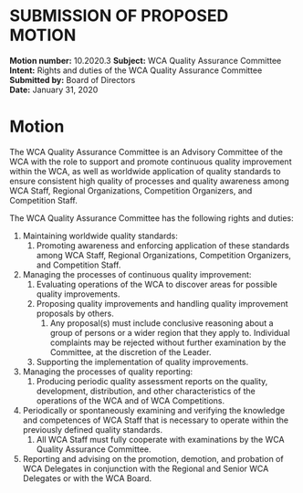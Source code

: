 # SUBMISSION OF PROPOSED MOTION

**Motion number:** 10.2020.3
**Subject:** WCA Quality Assurance Committee  
**Intent:** Rights and duties of the WCA Quality Assurance Committee  
**Submitted by:** Board of Directors  
**Date:** January 31, 2020

# Motion

The WCA Quality Assurance Committee is an Advisory Committee of the WCA with the role to support and promote continuous quality improvement within the WCA, as well as worldwide application of quality standards to ensure consistent high quality of processes and quality awareness among WCA Staff, Regional Organizations, Competition Organizers, and Competition Staff.

The WCA Quality Assurance Committee has the following rights and duties:

1. Maintaining worldwide quality standards:
   1. Promoting awareness and enforcing application of these standards among WCA Staff, Regional Organizations, Competition Organizers, and Competition Staff.
2. Managing the processes of continuous quality improvement:
   1. Evaluating operations of the WCA to discover areas for possible quality improvements.
   2. Proposing quality improvements and handling quality improvement proposals by others.
      1. Any proposal(s) must include conclusive reasoning about a group of persons or a wider region that they apply to. Individual complaints may be rejected without further examination by the Committee, at the discretion of the Leader.
   3. Supporting the implementation of quality improvements.
3. Managing the processes of quality reporting:
   1. Producing periodic quality assessment reports on the quality, development, distribution, and other characteristics of the operations of the WCA and of WCA Competitions.
4. Periodically or spontaneously examining and verifying the knowledge and competences of WCA Staff that is necessary to operate within the previously defined quality standards.
   1. All WCA Staff must fully cooperate with examinations by the WCA Quality Assurance Committee.
5. Reporting and advising on the promotion, demotion, and probation of WCA Delegates in conjunction with the Regional and Senior WCA Delegates or with the WCA Board.
